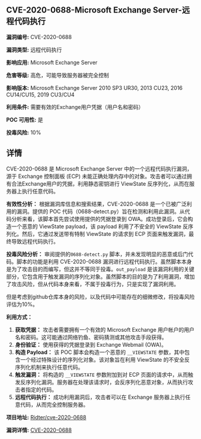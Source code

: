 ## CVE-2020-0688-Microsoft Exchange Server-远程代码执行

**漏洞编号:** CVE-2020-0688

**漏洞类型:** 远程代码执行

**影响应用:** Microsoft Exchange Server

**危害等级:** 高危，可能导致服务器被完全控制

**影响版本:** Microsoft Exchange Server 2010 SP3 UR30, 2013 CU23, 2016 CU14/CU15, 2019 CU3/CU4

**利用条件:** 需要有效的Exchange用户凭据（用户名和密码）

**POC 可用性:** 是

**投毒风险:** 10%

## 详情

CVE-2020-0688 是 Microsoft Exchange Server 中的一个远程代码执行漏洞，源于 Exchange 控制面板 (ECP) 未能正确处理内存中的对象。攻击者可以通过拥有合法Exchange用户的凭据，利用静态密钥进行 ViewState 反序列化，从而在服务器上执行任意代码。

**有效性分析：**
根据漏洞库信息和搜索结果，CVE-2020-0688 是一个已被广泛利用的漏洞。提供的 POC 代码（0688-detect.py）旨在检测和利用此漏洞。从代码分析来看，该脚本首先尝试使用提供的凭据登录到 OWA。成功登录后，它会构造一个恶意的 ViewState payload，该 payload 利用了不安全的 ViewState 反序列化。然后，它通过发送带有特制 ViewState 的请求到 ECP 页面来触发漏洞，最终导致远程代码执行。

**投毒风险分析：**
审阅提供的`0688-detect.py` 脚本，并未发现明显的恶意或后门代码。脚本的功能是利用 CVE-2020-0688 漏洞进行远程代码执行。虽然脚本本身是为了攻击目的而编写，但这并不等同于投毒。`out_payload` 是该漏洞利用的关键部分，它包含用于触发漏洞的序列化对象。虽然脚本的目的是为了利用漏洞，增加了攻击风险，但从代码本身来看，不属于投毒行为，只是实现了漏洞利用。

但是考虑到github仓库本身的风险，以及代码中可能存在的细微修改，将投毒风险评估为10%。

**利用方式：**
1.  **获取凭据：** 攻击者需要拥有一个有效的 Microsoft Exchange 用户帐户的用户名和密码。这可能通过网络钓鱼、密码猜测或其他攻击手段获得。
2.  **身份验证：** 使用获得的凭据登录到 Exchange Webmail (OWA)。
3.  **构造 Payload：**  该 POC 脚本会构造一个恶意的 `__VIEWSTATE` 参数，其中包含一个经过特殊设计的序列化对象。该对象旨在利用 ViewState 的不安全反序列化机制来执行任意代码。
4.  **触发漏洞：**  将构造的 `__VIEWSTATE` 参数附加到对 ECP 页面的请求中，从而触发反序列化漏洞。服务器在处理该请求时，会反序列化恶意对象，从而执行攻击者指定的代码。
5.  **远程代码执行：** 成功利用漏洞后，攻击者可以在 Exchange 服务器上执行任意代码，从而完全控制服务器。


**项目地址:** [Ridter/cve-2020-0688](https://github.com/Ridter/cve-2020-0688)

**漏洞详情:** [CVE-2020-0688](https://nvd.nist.gov/vuln/detail/CVE-2020-0688)